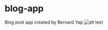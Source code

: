 # blog-app
Blog post app created by Bernard Yap
![alt text](https://kiosk-dot-codelabs-site.appspot.com/codelabs/mobile-vision-ocr/img/c5134dae01ad22a5.png)
